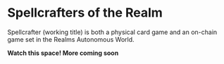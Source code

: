 # Spellcrafters of the Realm

Spellcrafter (working title) is both a physical card game and an on-chain game set in the Realms Autonomous World.

**Watch this space! More coming soon**

